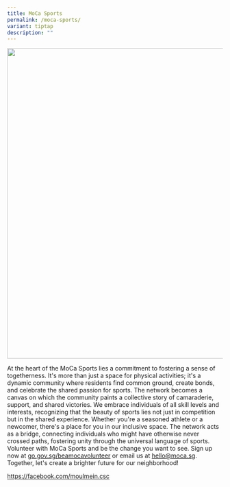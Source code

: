 ```yaml
---
title: MoCa Sports
permalink: /moca-sports/
variant: tiptap
description: ""
---
```

<div class="isomer-image-wrapper">
<img style="width: 725px; color: rgb(0, 0, 0); font-family: system-ui, -apple-system, &quot;system-ui&quot;, &quot;Segoe UI&quot;, Roboto, Oxygen, Ubuntu, Cantarell, &quot;Open Sans&quot;, &quot;Helvetica Neue&quot;, sans-serif; font-size: medium; font-style: normal; font-variant-ligatures: normal; font-variant-caps: normal; font-weight: 400; letter-spacing: normal; orphans: 2; text-align: start; text-indent: 0px; text-transform: none; widows: 2; word-spacing: 0px; -webkit-text-stroke-width: 0px; white-space: normal; text-decoration-thickness: initial; text-decoration-style: initial; text-decoration-color: initial;" height="auto" width="100%" src="https://moca.sgp1.cdn.digitaloceanspaces.com/Volunteer%20with%20Us/6569dd2a0a947202a1269559_64f704d86e53d316ac87a196_25%2520%2526%252026%2520July%25202022-2.webp">
</div>
<p>At the heart of the MoCa Sports lies a commitment to fostering a sense
of togetherness. It's more than just a space for physical activities; it's
a dynamic community where residents find common ground, create bonds, and
celebrate the shared passion for sports. The network becomes a canvas on
which the community paints a collective story of camaraderie, support,
and shared victories. We embrace individuals of all skill levels and interests,
recognizing that the beauty of sports lies not just in competition but
in the shared experience. Whether you're a seasoned athlete or a newcomer,
there's a place for you in our inclusive space. The network acts as a bridge,
connecting individuals who might have otherwise never crossed paths, fostering
unity through the universal language of sports. Volunteer with MoCa Sports
and be the change you want to see. Sign up now at <a href="https://facebook.com/moulmein.csc" rel="noopener noreferrer nofollow" target="_blank">go.gov.sg/beamocavolunteer</a> or
email us at <a href="https://facebook.com/moulmein.csc" rel="noopener noreferrer nofollow" target="_blank">hello@moca.sg</a>.
Together, let's create a brighter future for our neighborhood!</p>
<p><a href="https://facebook.com/moulmein.csc" rel="noopener noreferrer nofollow" target="_blank">https://facebook.com/moulmein.csc</a>
</p>